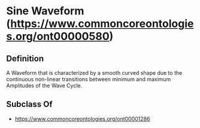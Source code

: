 # Sine Waveform (https://www.commoncoreontologies.org/ont00000580)

## Definition
A Waveform that is characterized by a smooth curved shape due to the continuous non-linear transitions between minimum and maximum Amplitudes of the Wave Cycle.

## Subclass Of
- https://www.commoncoreontologies.org/ont00001286

